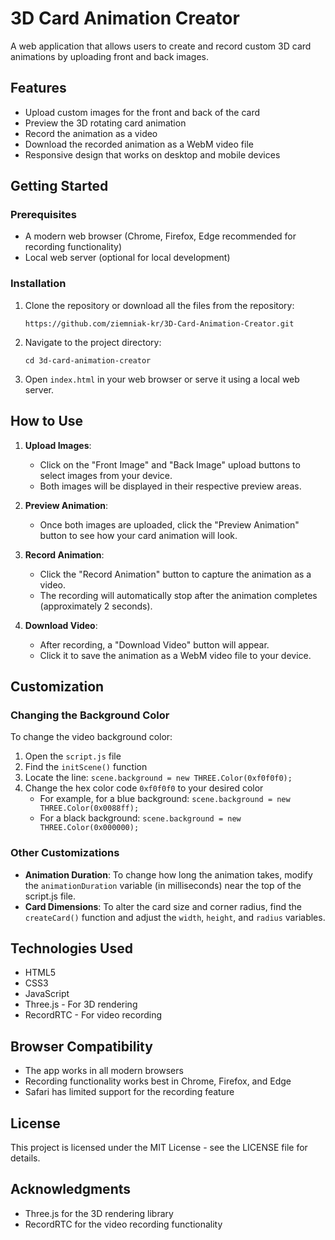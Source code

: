 # 3D Card Animation Creator

A web application that allows users to create and record custom 3D card animations by uploading front and back images.

## Features

- Upload custom images for the front and back of the card
- Preview the 3D rotating card animation
- Record the animation as a video
- Download the recorded animation as a WebM video file
- Responsive design that works on desktop and mobile devices


## Getting Started

### Prerequisites

- A modern web browser (Chrome, Firefox, Edge recommended for recording functionality)
- Local web server (optional for local development)

### Installation

1. Clone the repository or download all the files from the repository:
   ```
   https://github.com/ziemniak-kr/3D-Card-Animation-Creator.git
   ```

2. Navigate to the project directory:
   ```
   cd 3d-card-animation-creator
   ```

3. Open `index.html` in your web browser or serve it using a local web server.

## How to Use

1. **Upload Images**: 
   - Click on the "Front Image" and "Back Image" upload buttons to select images from your device.
   - Both images will be displayed in their respective preview areas.

2. **Preview Animation**: 
   - Once both images are uploaded, click the "Preview Animation" button to see how your card animation will look.

3. **Record Animation**: 
   - Click the "Record Animation" button to capture the animation as a video.
   - The recording will automatically stop after the animation completes (approximately 2 seconds).

4. **Download Video**: 
   - After recording, a "Download Video" button will appear.
   - Click it to save the animation as a WebM video file to your device.

## Customization

### Changing the Background Color

To change the video background color:

1. Open the `script.js` file
2. Find the `initScene()` function
3. Locate the line: `scene.background = new THREE.Color(0xf0f0f0);`
4. Change the hex color code `0xf0f0f0` to your desired color
   - For example, for a blue background: `scene.background = new THREE.Color(0x0088ff);`
   - For a black background: `scene.background = new THREE.Color(0x000000);`

### Other Customizations

- **Animation Duration**: To change how long the animation takes, modify the `animationDuration` variable (in milliseconds) near the top of the script.js file.
- **Card Dimensions**: To alter the card size and corner radius, find the `createCard()` function and adjust the `width`, `height`, and `radius` variables.

## Technologies Used

- HTML5
- CSS3
- JavaScript
- Three.js - For 3D rendering
- RecordRTC - For video recording

## Browser Compatibility

- The app works in all modern browsers
- Recording functionality works best in Chrome, Firefox, and Edge
- Safari has limited support for the recording feature

## License

This project is licensed under the MIT License - see the LICENSE file for details.

## Acknowledgments

- Three.js for the 3D rendering library
- RecordRTC for the video recording functionality
